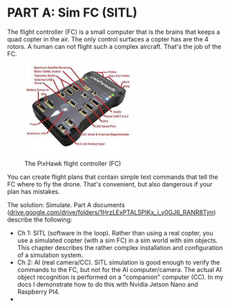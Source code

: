 # PART A: Sim FC (SITL)

The flight controller (FC) is a small computer that is the brains that keeps a quad copter in the air. The only control surfaces a copter has are the 4 rotors. A human can not flight such a complex aircraft. That's the job of the FC.&#x20;

<figure><img src=".gitbook/assets/image (1).png" alt=""><figcaption><p>The PixHawk flight controller (FC)</p></figcaption></figure>

You can create flight plans that contain simple text commands that tell the FC where to fly the drone.  That's convenient, but also dangerous if your plan has mistakes. &#x20;

The solution: Simulate. Part A documents ([drive.google.com/drive/folders/1HrzLExPTAL5PIKx\_j\_y0GJ6\_RANR8Tjm](https://drive.google.com/drive/folders/1HrzLExPTAL5PIKx\_j\_y0GJ6\_RANR8Tjm)) describe the following:

* &#x20;Ch 1: SITL (software in the loop). Rather than using a real copter, you use a simulated copter (with a sim FC) in a sim world with sim objects. This chapter describes the rather complex installation and configuration of a simulation system.
* Ch 2: AI (real camera/CC).  SITL simulation is good enough to verify the commands to the FC, but not for the AI computer/camera. The actual AI object recognition is performed on a "companion" computer (CC). In my docs I demonstrate how to do this with Nvidia Jetson Nano and Raspberry PI4.&#x20;
*



